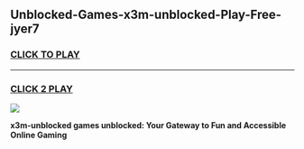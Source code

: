 
## Unblocked-Games-x3m-unblocked-Play-Free-jyer7
<h3>
<a href="https://premium76.site?title=x3m-unblocked&ref=20M">CLICK TO PLAY</a></h3>
<hr>

<h3>
<a href="https://premium76.site?title=x3m-unblocked&ref=20M">CLICK 2 PLAY</a>
  
</h3>

<a href="https://premium76.site?title=x3m-unblocked&ref=19M"><img src="https://clearcache.store/games.png"></a>


**x3m-unblocked games unblocked: Your Gateway to Fun and Accessible Online Gaming**

